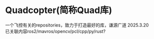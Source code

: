 # Quadcopter(简称Quad库)  
一个飞控有关的repositories，致力于打造最好的库，谦源广道 2025.3.20  
已关联内容ros2/mavros/opencv/pcl/cpp/py/rust?  
